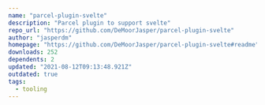 ```yaml
---
name: "parcel-plugin-svelte"
description: "Parcel plugin to support svelte"
repo_url: "https://github.com/DeMoorJasper/parcel-plugin-svelte"
author: "jasperdm"
homepage: "https://github.com/DeMoorJasper/parcel-plugin-svelte#readme"
downloads: 252
dependents: 2
updated: "2021-08-12T09:13:48.921Z"
outdated: true
tags: 
  - tooling
---
```

